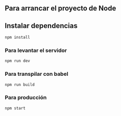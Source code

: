## Para arrancar el proyecto de Node

## Instalar dependencias
```bash
npm install
```
### Para levantar el servidor
```bash
npm run dev
```
### Para transpilar con babel
```bash
npm run build
```
### Para producción
```bash
npm start
```